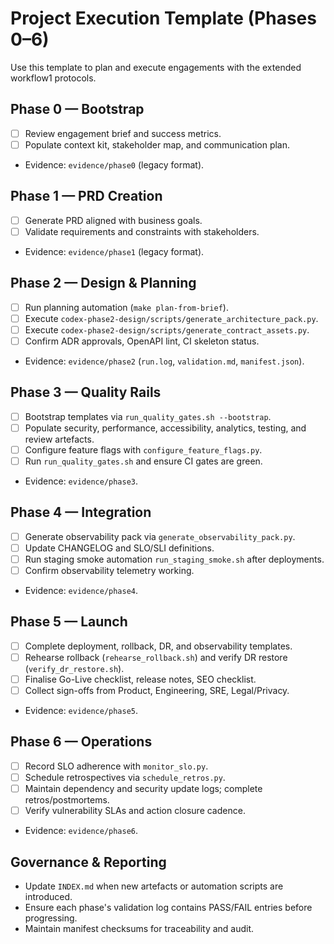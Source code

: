 # Project Execution Template (Phases 0–6)

Use this template to plan and execute engagements with the extended workflow1 protocols.

## Phase 0 — Bootstrap
- [ ] Review engagement brief and success metrics.
- [ ] Populate context kit, stakeholder map, and communication plan.
- Evidence: `evidence/phase0` (legacy format).

## Phase 1 — PRD Creation
- [ ] Generate PRD aligned with business goals.
- [ ] Validate requirements and constraints with stakeholders.
- Evidence: `evidence/phase1` (legacy format).

## Phase 2 — Design & Planning
- [ ] Run planning automation (`make plan-from-brief`).
- [ ] Execute `codex-phase2-design/scripts/generate_architecture_pack.py`.
- [ ] Execute `codex-phase2-design/scripts/generate_contract_assets.py`.
- [ ] Confirm ADR approvals, OpenAPI lint, CI skeleton status.
- Evidence: `evidence/phase2` (`run.log`, `validation.md`, `manifest.json`).

## Phase 3 — Quality Rails
- [ ] Bootstrap templates via `run_quality_gates.sh --bootstrap`.
- [ ] Populate security, performance, accessibility, analytics, testing, and review artefacts.
- [ ] Configure feature flags with `configure_feature_flags.py`.
- [ ] Run `run_quality_gates.sh` and ensure CI gates are green.
- Evidence: `evidence/phase3`.

## Phase 4 — Integration
- [ ] Generate observability pack via `generate_observability_pack.py`.
- [ ] Update CHANGELOG and SLO/SLI definitions.
- [ ] Run staging smoke automation `run_staging_smoke.sh` after deployments.
- [ ] Confirm observability telemetry working.
- Evidence: `evidence/phase4`.

## Phase 5 — Launch
- [ ] Complete deployment, rollback, DR, and observability templates.
- [ ] Rehearse rollback (`rehearse_rollback.sh`) and verify DR restore (`verify_dr_restore.sh`).
- [ ] Finalise Go-Live checklist, release notes, SEO checklist.
- [ ] Collect sign-offs from Product, Engineering, SRE, Legal/Privacy.
- Evidence: `evidence/phase5`.

## Phase 6 — Operations
- [ ] Record SLO adherence with `monitor_slo.py`.
- [ ] Schedule retrospectives via `schedule_retros.py`.
- [ ] Maintain dependency and security update logs; complete retros/postmortems.
- [ ] Verify vulnerability SLAs and action closure cadence.
- Evidence: `evidence/phase6`.

## Governance & Reporting
- Update `INDEX.md` when new artefacts or automation scripts are introduced.
- Ensure each phase's validation log contains PASS/FAIL entries before progressing.
- Maintain manifest checksums for traceability and audit.
